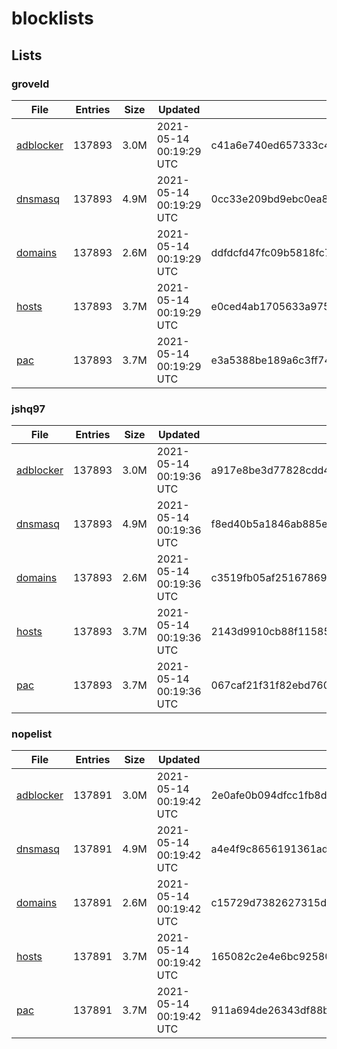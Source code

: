 # blocklists

## Lists

### groveld

|File|Entries|Size|Updated|Hash|
|-|-|-|-|-|
|[adblocker](https://raw.githubusercontent.com/groveld/blocklists/lists/groveld/adblocker.txt)|137893|3.0M|2021-05-14 00:19:29 UTC|c41a6e740ed657333c4b84ef7cf7e9c51d40c1e0c307ffb38493c8ba98460bd3|
|[dnsmasq](https://raw.githubusercontent.com/groveld/blocklists/lists/groveld/dnsmasq.txt)|137893|4.9M|2021-05-14 00:19:29 UTC|0cc33e209bd9ebc0ea87cb0c5e17419bdb71c8b76dd7ffa68e7da62fcf0c46e3|
|[domains](https://raw.githubusercontent.com/groveld/blocklists/lists/groveld/domains.txt)|137893|2.6M|2021-05-14 00:19:29 UTC|ddfdcfd47fc09b5818fc787922dc382cb0806a443c479d745a27ae1c70d5ae76|
|[hosts](https://raw.githubusercontent.com/groveld/blocklists/lists/groveld/hosts.txt)|137893|3.7M|2021-05-14 00:19:29 UTC|e0ced4ab1705633a975061abb8bdcdeeb573da3aadb5a88f1a8f6d607f779f44|
|[pac](https://raw.githubusercontent.com/groveld/blocklists/lists/groveld/pac.txt)|137893|3.7M|2021-05-14 00:19:29 UTC|e3a5388be189a6c3ff749fe90432153166c801f5ba6d3560f87dfd3349ef7f72|

### jshq97

|File|Entries|Size|Updated|Hash|
|-|-|-|-|-|
|[adblocker](https://raw.githubusercontent.com/groveld/blocklists/lists/jshq97/adblocker.txt)|137893|3.0M|2021-05-14 00:19:36 UTC|a917e8be3d77828cdd4ee0ca072477e20258d3cb28f2bdea8b340a03484a9468|
|[dnsmasq](https://raw.githubusercontent.com/groveld/blocklists/lists/jshq97/dnsmasq.txt)|137893|4.9M|2021-05-14 00:19:36 UTC|f8ed40b5a1846ab885e9ed6b2ca4f8045c0aca1fdb297f7505275a4b5ede6332|
|[domains](https://raw.githubusercontent.com/groveld/blocklists/lists/jshq97/domains.txt)|137893|2.6M|2021-05-14 00:19:36 UTC|c3519fb05af251678691912ebffe63bc2b5b02799f6d7824286f66b770ac6ae0|
|[hosts](https://raw.githubusercontent.com/groveld/blocklists/lists/jshq97/hosts.txt)|137893|3.7M|2021-05-14 00:19:36 UTC|2143d9910cb88f11585cd0f42f3c7b749a589de40c939d02191577ae28f3c123|
|[pac](https://raw.githubusercontent.com/groveld/blocklists/lists/jshq97/pac.txt)|137893|3.7M|2021-05-14 00:19:36 UTC|067caf21f31f82ebd7601c4c3b333fc0bce663242e8830f5b2f35e218e2a53bd|

### nopelist

|File|Entries|Size|Updated|Hash|
|-|-|-|-|-|
|[adblocker](https://raw.githubusercontent.com/groveld/blocklists/lists/nopelist/adblocker.txt)|137891|3.0M|2021-05-14 00:19:42 UTC|2e0afe0b094dfcc1fb8defa5481cbbda1fb8e9063dc5520cab8e9dd231f3fa59|
|[dnsmasq](https://raw.githubusercontent.com/groveld/blocklists/lists/nopelist/dnsmasq.txt)|137891|4.9M|2021-05-14 00:19:42 UTC|a4e4f9c8656191361adfc7105a9e67483e3902d75f7f0b08665e9b292593cd61|
|[domains](https://raw.githubusercontent.com/groveld/blocklists/lists/nopelist/domains.txt)|137891|2.6M|2021-05-14 00:19:42 UTC|c15729d7382627315d435c4c10addb7450f4f75be02bd0abf16f5cc3d81f1d9f|
|[hosts](https://raw.githubusercontent.com/groveld/blocklists/lists/nopelist/hosts.txt)|137891|3.7M|2021-05-14 00:19:42 UTC|165082c2e4e6bc9258067ab7f6ce67adc3958b2db1215e804d66e2e3207560b8|
|[pac](https://raw.githubusercontent.com/groveld/blocklists/lists/nopelist/pac.txt)|137891|3.7M|2021-05-14 00:19:42 UTC|911a694de26343df88badb71b5570f1230f921d908031dda6afb9e65be468eb5|
